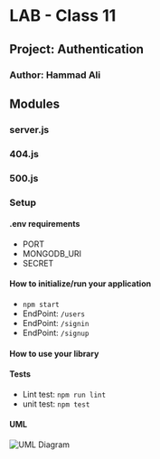 # LAB - Class 11

## Project: Authentication

### Author: Hammad Ali


## Modules
### server.js
### 404.js
### 500.js

### Setup
#### .env requirements
* PORT
* MONGODB_URI 
* SECRET 

#### How to initialize/run your application 
* `npm start`
* EndPoint: `/users` 
* EndPoint: `/signin` 
* EndPoint: `/signup` 

#### How to use your library 
#### Tests
- Lint test: `npm run lint`
- unit test: `npm test`

#### UML

![UML Diagram]()
